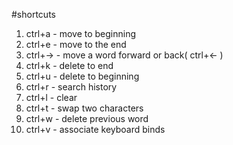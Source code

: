 #shortcuts

1. ctrl+a - move to beginning
1. ctrl+e - move to the end
1. ctrl+-> - move a word forward or back( ctrl+<- )
1. ctrl+k - delete to end
1. ctrl+u - delete to beginning
1. ctrl+r - search history
1. ctrl+l - clear
1. ctrl+t - swap two characters
1. ctrl+w - delete previous word
1. ctrl+v - associate keyboard binds
